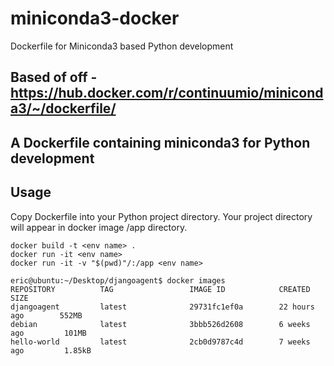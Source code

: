 # miniconda3-docker
Dockerfile for Miniconda3 based Python development

## Based of off - https://hub.docker.com/r/continuumio/miniconda3/~/dockerfile/

## A Dockerfile containing miniconda3 for Python development

## Usage

Copy Dockerfile into your Python project directory.
Your project directory will appear in docker image /app directory.

```
docker build -t <env name> .
docker run -it <env name>
docker run -it -v "$(pwd)"/:/app <env name>

eric@ubuntu:~/Desktop/djangoagent$ docker images
REPOSITORY          TAG                 IMAGE ID            CREATED             SIZE
djangoagent         latest              29731fc1ef0a        22 hours ago        552MB
debian              latest              3bbb526d2608        6 weeks ago         101MB
hello-world         latest              2cb0d9787c4d        7 weeks ago         1.85kB
```
